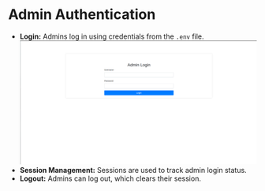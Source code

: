 # Admin Authentication

- **Login:** Admins log in using credentials from the `.env` file.
    ![login page](./images/login.png)
- **Session Management:** Sessions are used to track admin login status.
- **Logout:** Admins can log out, which clears their session.

